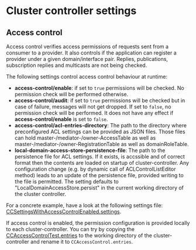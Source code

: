 # Cluster controller settings

## Access control
Access control verifies access permissions of requests sent from a consumer to a provider. It also controls if the application can register a provider under a given domain/interface pair.
Replies, publications, subscription replies and multicasts are not being checked.

The following settings control access control behaviour at runtime:
* **access-control/enable**: if set to `true` permissions will be checked. No permission check will be performed
otherwise.
* **access-control/audit**: if set to `true` permissions will be checked but in case of failure, messages will not get dropped.
If set to `false`, no permission check will be performed. It does not have any effect if **access-control/enable** is set to `false`.
* **access-control/acl-entries-directory**: The path to the directory where preconfigured ACL settings can be provided as JSON files.
Those files can hold master-/mediator-/owner-AccessTable as well as master-/mediator-/owner-RegistrationTable
as well as domainRoleTable.
* **local-domain-access-store-persistence-file**: The path to the persistence file for ACL settings. If it exists, is accssible
and of correct format then the contents are loaded on startup of cluster-controller.
Any configuration change (e.g. by dynamic call of ACLControlListEditor method) leads to an update of the persistence file, provided
writing to the file is permitted. The setting defaults to "LocalDomainAccessStore.persist" in the current working directory of the
cluster controller.

For a concrete example, have a look at the following settings file:
[CCSettingsWithAccessControlEnabled.settings](../cpp/tests/resources/CCSettingsWithAccessControlEnabled.settings).

If access control is enabled, the permission configuration is provided locally to each cluster-controller. You can try
by copying the [CCAccessControlTest.entries](../cpp/tests/resources/CCAccessControlTest.entries) to the working
directory of the cluster-controller and rename it to `CCAccessControl.entries`.
